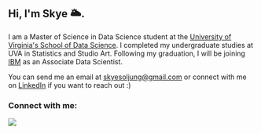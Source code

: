 ## Hi, I'm Skye 🌥.

I am a Master of Science in Data Science student at the [University of Virginia's School of Data Science](https://datascience.virginia.edu/). I completed my undergraduate studies at UVA in Statistics and Studio Art. Following my graduation, I will be joining [IBM](https://www.ibm.com/us-en?utm_content=SRCWW&p1=Search&p4=43700050478421002&p5=e&gad_source=1&gclid=Cj0KCQjwir2xBhC_ARIsAMTXk85vg9fu97smE_VVwoUqDA5uJLMBOpe2eTZVUHpo2jNcHiQVXc6VGyAaAom2EALw_wcB&gclsrc=aw.ds) as an Associate Data Scientist.

You can send me an email at [skyesoljung@gmail.com](skyesoljung@gmail.com) or connect with me on [LinkedIn](https://www.linkedin.com/in/skye-jung-ab86831a2/) if you want to reach out :)

### Connect with me:
<p align="left">
<a href="https://www.linkedin.com/in/skye-jung-ab86831a2/" target="_blank"><img align="center" src="https://img.shields.io/badge/LinkedIn-0077B5?style=for-the-badge&logo=linkedin&logoColor=white"/></a>
</p>


<!--
**skyejung/skyejung** is a ✨ _special_ ✨ repository because its `README.md` (this file) appears on your GitHub profile.

Here are some ideas to get you started:

- 🔭 I’m currently working on ...
- 🌱 I’m currently learning ...
- 👯 I’m looking to collaborate on ...
- 🤔 I’m looking for help with ...
- 💬 Ask me about ...
- 📫 How to reach me: ...
- 😄 Pronouns: ...
- ⚡ Fun fact: ...
-->
